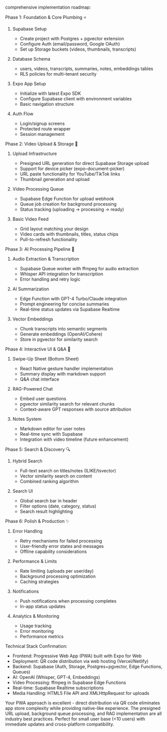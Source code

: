 comprehensive implementation roadmap:

  Phase 1: Foundation & Core Plumbing ⭐

  1. Supabase Setup
     - Create project with Postgres + pgvector extension
     - Configure Auth (email/password, Google OAuth)
     - Set up Storage buckets (videos, thumbnails, transcripts)

  2. Database Schema
     - users, videos, transcripts, summaries, notes, embeddings tables
     - RLS policies for multi-tenant security

  3. Expo App Setup
     - Initialize with latest Expo SDK
     - Configure Supabase client with environment variables
     - Basic navigation structure

  4. Auth Flow
     - Login/signup screens
     - Protected route wrapper
     - Session management

  Phase 2: Video Upload & Storage 🎥

  1. Upload Infrastructure
     - Presigned URL generation for direct Supabase Storage upload
     - Support for device picker (expo-document-picker)
     - URL paste functionality for YouTube/TikTok links
     - Thumbnail generation and upload

  2. Video Processing Queue
     - Supabase Edge Function for upload webhook
     - Queue job creation for background processing
     - Status tracking (uploading → processing → ready)

  3. Basic Video Feed
     - Grid layout matching your design
     - Video cards with thumbnails, titles, status chips
     - Pull-to-refresh functionality

  Phase 3: AI Processing Pipeline 🤖

  1. Audio Extraction & Transcription
     - Supabase Queue worker with ffmpeg for audio extraction
     - Whisper API integration for transcription
     - Error handling and retry logic

  2. AI Summarization
     - Edge Function with GPT-4 Turbo/Claude integration
     - Prompt engineering for concise summaries
     - Real-time status updates via Supabase Realtime

  3. Vector Embeddings
     - Chunk transcripts into semantic segments
     - Generate embeddings (OpenAI/Cohere)
     - Store in pgvector for similarity search

  Phase 4: Interactive UI & Q&A 💬

  1. Swipe-Up Sheet (Bottom Sheet)
     - React Native gesture handler implementation
     - Summary display with markdown support
     - Q&A chat interface

  2. RAG-Powered Chat
     - Embed user questions
     - pgvector similarity search for relevant chunks
     - Context-aware GPT responses with source attribution

  3. Notes System
     - Markdown editor for user notes
     - Real-time sync with Supabase
     - Integration with video timeline (future enhancement)

  Phase 5: Search & Discovery 🔍

  1. Hybrid Search
     - Full-text search on titles/notes (ILIKE/tsvector)
     - Vector similarity search on content
     - Combined ranking algorithm

  2. Search UI
     - Global search bar in header
     - Filter options (date, category, status)
     - Search result highlighting

  Phase 6: Polish & Production ✨

  1. Error Handling
     - Retry mechanisms for failed processing
     - User-friendly error states and messages
     - Offline capability considerations

  2. Performance & Limits
     - Rate limiting (uploads per user/day)
     - Background processing optimization
     - Caching strategies

  3. Notifications
     - Push notifications when processing completes
     - In-app status updates

  4. Analytics & Monitoring
     - Usage tracking
     - Error monitoring
     - Performance metrics

  Technical Stack Confirmation:

  - Frontend: Progressive Web App (PWA) built with Expo for Web
  - Deployment: QR code distribution via web hosting (Vercel/Netlify)
  - Backend: Supabase (Auth, Storage, Postgres+pgvector, Edge Functions, Queues)
  - AI: OpenAI (Whisper, GPT-4, Embeddings)
  - Video Processing: ffmpeg in Supabase Edge Functions
  - Real-time: Supabase Realtime subscriptions
  - Media Handling: HTML5 File API and XMLHttpRequest for uploads

  Your PWA approach is excellent - direct distribution via QR code eliminates app store 
  complexity while providing native-like experience. The presigned URL upload, background 
  queue processing, and RAG implementation are all industry best practices. Perfect for 
  small user base (<10 users) with immediate updates and cross-platform compatibility.